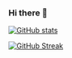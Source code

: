 ### Hi there 👋

<!--
**Stephaniekhasoha/Stephaniekhasoha** is a ✨ _special_ ✨ repository because its `README.md` (this file) appears on your GitHub profile.

Here are some ideas to get you started:

- 🔭 I’m currently working on Specializing on frontend development.
- 🌱 I’m currently learning fullstack software engineering with ALX
- 👯 I’m looking to collaborate on frontend development.
- 🤔 I’m looking for help with gaining employment.
- 💬 Ask me about ...
- 📫 How to reach me: linkedin @Stephaniekhasoha
- 😄 Pronouns: ...
- ⚡ Fun fact: ...
-->

[![GitHub stats](https://github-readme-stats.vercel.app/api?username=Stephaniekhasoha&theme=great-gatsby&hide_border=true)](https://github.com/Stephaniekhasoha/github-readme-stats)

[![GitHub Streak](http://github-readme-streak-stats.herokuapp.com?user=Stephaniekhasoha&theme=great-gatsby&hide_border=true)](https://git.io/streak-stats)
